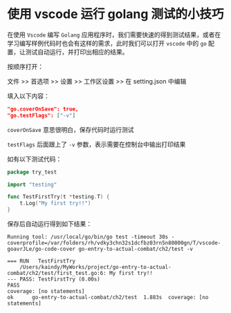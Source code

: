 # 使用 vscode 运行 golang 测试的小技巧

在使用 `Vscode` 编写 `Golang` 应用程序时，我们需要快速的得到测试结果，或者在学习编写样例代码时也会有这样的需求，此时我们可以打开 `vscode` 中的 `go` 配置，让测试自动运行，并打印出相应的结果。

按顺序打开：

文件 >> 首选项 >> 设置 >> 工作区设置 >> 在 setting.json 中编辑

填入以下内容：

```json
"go.coverOnSave": true,
"go.testFlags": ["-v"]
```

`coverOnSave` 意思很明白，保存代码时运行测试

`testFlags` 后面跟上了 `-v` 参数，表示需要在控制台中输出打印结果

如有以下测试代码：

```go
package try_test

import "testing"

func TestFirstTry(t *testing.T) {
	t.Log("My first try!!")
}
```

保存后自动运行得到如下结果：

```
Running tool: /usr/local/go/bin/go test -timeout 30s -coverprofile=/var/folders/rh/vdky3chn32s1dcfbz03rn5n80000gn/T/vscode-goavrJLe/go-code-cover go-entry-to-actual-combat/ch2/test -v

=== RUN   TestFirstTry
    /Users/kaindy/MyWorks/project/go-entry-to-actual-combat/ch2/test/first_test.go:6: My first try!!
--- PASS: TestFirstTry (0.00s)
PASS
coverage: [no statements]
ok  	go-entry-to-actual-combat/ch2/test	1.883s	coverage: [no statements]
```
